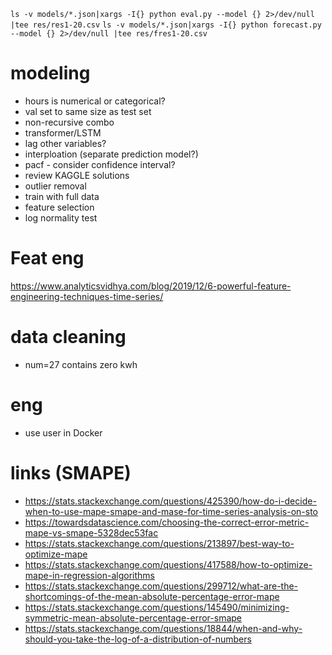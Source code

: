 `ls -v models/*.json|xargs -I{} python eval.py --model {} 2>/dev/null |tee res/res1-20.csv`
`ls -v models/*.json|xargs -I{} python forecast.py --model {} 2>/dev/null |tee res/fres1-20.csv`

# modeling
- hours is numerical or categorical?
- val set to same size as test set
- non-recursive combo
- transformer/LSTM
- lag other variables?
- interploation (separate prediction model?)
- pacf - consider confidence interval?
- review KAGGLE solutions
- outlier removal
- train with full data
- feature selection
- log normality test

# Feat eng
https://www.analyticsvidhya.com/blog/2019/12/6-powerful-feature-engineering-techniques-time-series/

# data cleaning
- num=27 contains zero kwh

# eng
- use user in Docker

# links (SMAPE)
- https://stats.stackexchange.com/questions/425390/how-do-i-decide-when-to-use-mape-smape-and-mase-for-time-series-analysis-on-sto
- https://towardsdatascience.com/choosing-the-correct-error-metric-mape-vs-smape-5328dec53fac
- https://stats.stackexchange.com/questions/213897/best-way-to-optimize-mape
- https://stats.stackexchange.com/questions/417588/how-to-optimize-mape-in-regression-algorithms
- https://stats.stackexchange.com/questions/299712/what-are-the-shortcomings-of-the-mean-absolute-percentage-error-mape
- https://stats.stackexchange.com/questions/145490/minimizing-symmetric-mean-absolute-percentage-error-smape
- https://stats.stackexchange.com/questions/18844/when-and-why-should-you-take-the-log-of-a-distribution-of-numbers
